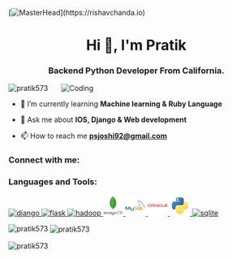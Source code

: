 [![MasterHead](https://1.bp.blogspot.com/-7A4WynwLsM...)](https://rishavchanda.io)
<h1 align="center">Hi 👋, I'm Pratik</h1>
<h3 align="center">Backend Python Developer From California.</h3>
<img align="right" alt="Coding" width="400" src="https://t3.ftcdn.net/jpg/02/24/86/92/360_F_224869243_WZHOVD3GqYq6ZUzRkZbQNTXzg1FzHwhd.jpg")


<p align="left"> <img src="https://komarev.com/ghpvc/?username=pratik573&label=Profile%20views&color=0e75b6&style=flat" alt="pratik573" /> </p>

- 🌱 I’m currently learning **Machine learning & Ruby Language**

- 💬 Ask me about **IOS, Django & Web development**

- 📫 How to reach me **psjoshi92@gmail.com**

<h3 align="left">Connect with me:</h3>
<p align="left">
</p>

<h3 align="left">Languages and Tools:</h3>
<p align="left"> <a href="https://www.djangoproject.com/" target="_blank" rel="noreferrer"> <img src="https://cdn.worldvectorlogo.com/logos/django.svg" alt="django" width="40" height="40"/> </a> <a href="https://flask.palletsprojects.com/" target="_blank" rel="noreferrer"> <img src="https://www.vectorlogo.zone/logos/pocoo_flask/pocoo_flask-icon.svg" alt="flask" width="40" height="40"/> </a> <a href="https://hadoop.apache.org/" target="_blank" rel="noreferrer"> <img src="https://www.vectorlogo.zone/logos/apache_hadoop/apache_hadoop-icon.svg" alt="hadoop" width="40" height="40"/> </a> <a href="https://www.mongodb.com/" target="_blank" rel="noreferrer"> <img src="https://raw.githubusercontent.com/devicons/devicon/master/icons/mongodb/mongodb-original-wordmark.svg" alt="mongodb" width="40" height="40"/> </a> <a href="https://www.mysql.com/" target="_blank" rel="noreferrer"> <img src="https://raw.githubusercontent.com/devicons/devicon/master/icons/mysql/mysql-original-wordmark.svg" alt="mysql" width="40" height="40"/> </a> <a href="https://www.oracle.com/" target="_blank" rel="noreferrer"> <img src="https://raw.githubusercontent.com/devicons/devicon/master/icons/oracle/oracle-original.svg" alt="oracle" width="40" height="40"/> </a> <a href="https://www.python.org" target="_blank" rel="noreferrer"> <img src="https://raw.githubusercontent.com/devicons/devicon/master/icons/python/python-original.svg" alt="python" width="40" height="40"/> </a> <a href="https://www.sqlite.org/" target="_blank" rel="noreferrer"> <img src="https://www.vectorlogo.zone/logos/sqlite/sqlite-icon.svg" alt="sqlite" width="40" height="40"/> </a> </p>

<p><img align="left" src="https://github-readme-stats.vercel.app/api/top-langs?username=pratik573&show_icons=true&locale=en&layout=compact" alt="pratik573" /></p>

<p>&nbsp;<img align="center" src="https://github-readme-stats.vercel.app/api?username=pratik573&show_icons=true&locale=en" alt="pratik573" /></p>

<p><img align="center" src="https://github-readme-streak-stats.herokuapp.com/?user=pratik573&" alt="pratik573" /></p>

